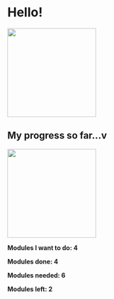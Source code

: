 <h1>Hello!</h1> 
<img src="https://i.pinimg.com/736x/4c/12/96/4c12968f8b216a2a87425c7f81248176.jpg" width='200'>

<h2>My progress so far...v</h2>

<img src="https://i.pinimg.com/736x/4c/12/96/4c12968f8b216a2a87425c7f81248176.jpg" width='200'>


<b>Modules I want to do: 4<b/>
  
<b>Modules done: 4</b>

<b>Modules needed: 6<b/>

<b>Modules left: 2<b/>
